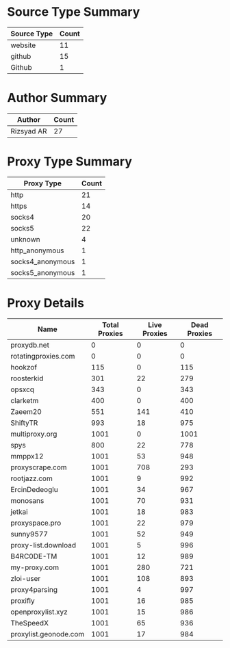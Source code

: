 # Source Type Summary

| Source Type | Count |
|-------------|-------|
| website | 11 |
| github | 15 |
| Github | 1 |


# Author Summary

| Author | Count |
|--------|-------|
| Rizsyad AR | 27 |


# Proxy Type Summary

| Proxy Type | Count |
|------------|-------|
| http | 21 |
| https | 14 |
| socks4 | 20 |
| socks5 | 22 |
| unknown | 4 |
| http_anonymous | 1 |
| socks4_anonymous | 1 |
| socks5_anonymous | 1 |


# Proxy Details

| Name | Total Proxies | Live Proxies | Dead Proxies |
|------|---------------|--------------|---------------|
| proxydb.net | 0 | 0 | 0 |
| rotatingproxies.com | 0 | 0 | 0 |
| hookzof | 115 | 0 | 115 |
| roosterkid | 301 | 22 | 279 |
| opsxcq | 343 | 0 | 343 |
| clarketm | 400 | 0 | 400 |
| Zaeem20 | 551 | 141 | 410 |
| ShiftyTR | 993 | 18 | 975 |
| multiproxy.org | 1001 | 0 | 1001 |
| spys | 800 | 22 | 778 |
| mmppx12 | 1001 | 53 | 948 |
| proxyscrape.com | 1001 | 708 | 293 |
| rootjazz.com | 1001 | 9 | 992 |
| ErcinDedeoglu | 1001 | 34 | 967 |
| monosans | 1001 | 70 | 931 |
| jetkai | 1001 | 18 | 983 |
| proxyspace.pro | 1001 | 22 | 979 |
| sunny9577 | 1001 | 52 | 949 |
| proxy-list.download | 1001 | 5 | 996 |
| B4RC0DE-TM | 1001 | 12 | 989 |
| my-proxy.com | 1001 | 280 | 721 |
| zloi-user | 1001 | 108 | 893 |
| proxy4parsing | 1001 | 4 | 997 |
| proxifly | 1001 | 16 | 985 |
| openproxylist.xyz | 1001 | 15 | 986 |
| TheSpeedX | 1001 | 65 | 936 |
| proxylist.geonode.com | 1001 | 17 | 984 |
